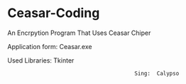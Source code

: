 # Ceasar-Coding
An Encrpytion Program That Uses Ceasar Chiper

Application form: Ceasar.exe

Used Libraries: Tkinter


                                            Sing:  Calypso
